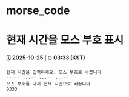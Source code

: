 # morse_code
# 현재 시간을 모스 부호 표시
<!-- MORSE_TIME_START -->
🗓️ **2025-10-25** | ⏰ **03:33 (KST)**

```
현재 시간을 입력하세요. 모스 부호로 바꿉니다
----- ...-- ...-- ...--
모스 부호를 다시 현재 시간으로 바꿉니다
0333
```
<!-- MORSE_TIME_END -->
